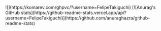 <div style="display: flex; justify-content: center; align-items: center; flex-direction: column">
  ![](https://komarev.com/ghpvc/?username=FelipeTakiguchi)
  [![Anurag's GitHub stats](https://github-readme-stats.vercel.app/api?username=FelipeTakiguchi)](https://github.com/anuraghazra/github-readme-stats)
</div>
